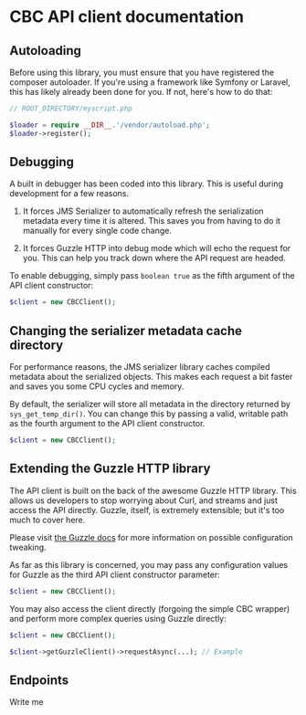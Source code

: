 CBC API client documentation
==============================

Autoloading
-----------

Before using this library, you must ensure that you have registered the composer
autoloader. If you're using a framework like Symfony or Laravel, this has likely
already been done for you. If not, here's how to do that:

```php
// ROOT_DIRECTORY/myscript.php

$loader = require __DIR__.'/vendor/autoload.php';
$loader->register();
```

Debugging
---------

A built in debugger has been coded into this library. This is useful during
development for a few reasons.

1. It forces JMS Serializer to automatically refresh the serialization metadata
   every time it is altered. This saves you from having to do it manually for
   every single code change.

2. It forces Guzzle HTTP into debug mode which will echo the request for you.
   This can help you track down where the API request are headed.

To enable debugging, simply pass `boolean true` as the fifth argument of the
API client constructor:

```php
$client = new CBCClient();
```

Changing the serializer metadata cache directory
------------------------------------------------

For performance reasons, the JMS serializer library caches compiled metadata
about the serialized objects. This makes each request a bit faster and saves you
some CPU cycles and memory.

By default, the serializer will store all metadata in the directory returned by
`sys_get_temp_dir()`. You can change this by passing a valid, writable path as
the fourth argument to the API client constructor.

```php
$client = new CBCClient();
```

Extending the Guzzle HTTP library
---------------------------------

The API client is built on the back of the awesome Guzzle HTTP library. This
allows us developers to stop worrying about Curl, and streams and just access
the API directly. Guzzle, itself, is extremely extensible; but it's too much to
cover here.

Please visit [the Guzzle docs](http://docs.guzzlephp.org/en/latest/index.html)
for more information on possible configuration tweaking.

As far as this library is concerned, you may pass any configuration values for
Guzzle as the third API client constructor parameter:

```php
$client = new CBCClient();
```

You may also access the client directly (forgoing the simple CBC wrapper)
and perform more complex queries using Guzzle directly:

```php
$client = new CBCClient();

$client->getGuzzleClient()->requestAsync(...); // Example
```

Endpoints
---------

Write me
